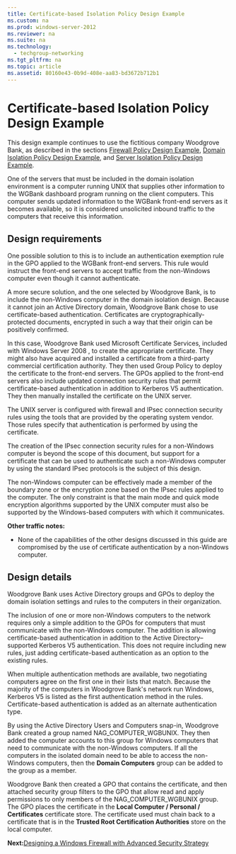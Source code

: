 ```yaml
---
title: Certificate-based Isolation Policy Design Example
ms.custom: na
ms.prod: windows-server-2012
ms.reviewer: na
ms.suite: na
ms.technology: 
  - techgroup-networking
ms.tgt_pltfrm: na
ms.topic: article
ms.assetid: 80160e43-0b9d-408e-aa83-bd3672b712b1
---
```

# Certificate-based Isolation Policy Design Example
This design example continues to use the fictitious company Woodgrove Bank, as described in the sections [Firewall Policy Design Example](Firewall-Policy-Design-Example.md), [Domain Isolation Policy Design Example](Domain-Isolation-Policy-Design-Example.md), and [Server Isolation Policy Design Example](Server-Isolation-Policy-Design-Example.md).

One of the servers that must be included in the domain isolation environment is a computer running UNIX that supplies other information to the WGBank dashboard program running on the client computers. This computer sends updated information to the WGBank front-end servers as it becomes available, so it is considered unsolicited inbound traffic to the computers that receive this information.

## Design requirements
One possible solution to this is to include an authentication exemption rule in the GPO applied to the WGBank front-end servers. This rule would instruct the front-end servers to accept traffic from the non-Windows computer even though it cannot authenticate.

A more secure solution, and the one selected by Woodgrove Bank, is to include the non-Windows computer in the domain isolation design. Because it cannot join an Active Directory domain, Woodgrove Bank chose to use certificate-based authentication. Certificates are cryptographically-protected documents, encrypted in such a way that their origin can be positively confirmed.

In this case, Woodgrove Bank used Microsoft Certificate Services, included with  Windows Server 2008 , to create the appropriate certificate. They might also have acquired and installed a certificate from a third-party commercial certification authority. They then used Group Policy to deploy the certificate to the front-end servers. The GPOs applied to the front-end servers also include updated connection security rules that permit certificate-based authentication in addition to Kerberos V5 authentication. They then manually installed the certificate on the UNIX server.

The UNIX server is configured with firewall and IPsec connection security rules using the tools that are provided by the operating system vendor. Those rules specify that authentication is performed by using the certificate.

The creation of the IPsec connection security rules for a non-Windows computer is beyond the scope of this document, but support for a certificate that can be used to authenticate such a non-Windows computer by using the standard IPsec protocols is the subject of this design.

The non-Windows computer can be effectively made a member of the boundary zone or the encryption zone based on the IPsec rules applied to the computer. The only constraint is that the main mode and quick mode encryption algorithms supported by the UNIX computer must also be supported by the Windows-based computers with which it communicates.

**Other traffic notes:**

-   None of the capabilities of the other designs discussed in this guide are compromised by the use of certificate authentication by a non-Windows computer.

## Design details
Woodgrove Bank uses Active Directory groups and GPOs to deploy the domain isolation settings and rules to the computers in their organization.

The inclusion of one or more non-Windows computers to the network requires only a simple addition to the GPOs for computers that must communicate with the non-Windows computer. The addition is allowing certificate-based authentication in addition to the Active Directory–supported Kerberos V5 authentication. This does not require including new rules, just adding certificate-based authentication as an option to the existing rules.

When multiple authentication methods are available, two negotiating computers agree on the first one in their lists that match. Because the majority of the computers in Woodgrove Bank's network run Windows, Kerberos V5 is listed as the first authentication method in the rules. Certificate-based authentication is added as an alternate authentication type.

By using the Active Directory Users and Computers snap-in, Woodgrove Bank created a group named NAG_COMPUTER_WGBUNIX. They then added the computer accounts to this group for Windows computers that need to communicate with the non-Windows computers. If all the computers in the isolated domain need to be able to access the non-Windows computers, then the **Domain Computers** group can be added to the group as a member.

Woodgrove Bank then created a GPO that contains the certificate, and then attached security group filters to the GPO that allow read and apply permissions to only members of the NAG_COMPUTER_WGBUNIX group. The GPO places the certificate in the **Local Computer / Personal / Certificates** certificate store. The certificate used must chain back to a certificate that is in the **Trusted Root Certification Authorities** store on the local computer.

**Next:**[Designing a Windows Firewall with Advanced Security Strategy](Designing-a-Windows-Firewall-with-Advanced-Security-Strategy.md)



